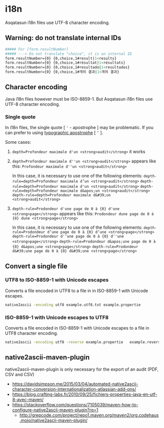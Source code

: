 # i18n

Asqatasun i18n files use UTF-8 character encoding.

## Warning: do not translate internal IDs
```bash
##### For [form.resultNumber]
##### ---> Do not translate "choice", it is an internal ID
form.resultNumber={0} {0,choice,1#result|1<results}
form.resultNumber={0} {0,choice,1#résultat|1<résultats}
form.resultNumber={0} {0,choice,1#resultado|1<resultados}
form.resultNumber={0} {0,choice,1#개의 결과|1<개의 결과}
```

## Character encoding

Java i18n files however must be ISO-8859-1.
But Asqatasun i18n files use UTF-8 character encoding.

### Single quote 

In i18n files, the single quote [ `'` - apostrophe ] may be problematic.
If you can prefer to using [typographic apostrophe](https://en.wikipedia.org/wiki/Apostrophe#Entering_apostrophes) [ `’` ].
 
Some cases:

1. `depth=Profondeur maximale d'un <strong>audit</strong>`
    it works
2. `depth=Profondeur maximale d''un <strong>audit</strong>`
    appears like this: `Profondeur maximale d''un <strong>audit</strong>`
    
    In this case, it is necessary to use one of the following elements:
    `depth-rule=depth=Profondeur maximale d’un <strong>audit</strong>`
    `depth-rule=depth=Profondeur maximale d'un <strong>audit</strong>`
    `depth-rule=depth=Profondeur maximale d&apos;un <strong>audit</strong>`
    `depth-rule=depth=Profondeur maximale d&#39;un <strong>audit</strong>`

3. `depth-rule=Prodondeur d'une page de 0 à {0} d'une <strong>page</strong>`
    appears like this: `Prodondeur dune page de 0 à {0} dune <strong>page</strong>`
    
    In this case, it is necessary to use one of the following elements:
    `depth-rule=Prodondeur d’une page de 0 à {0} d’une <strong>page</strong>`
    `depth-rule=Prodondeur d''une page de 0 à {0} d''une <strong>page</strong>`
    `depth-rule=Prodondeur d&apos;une page de 0 à {0} d&apos;une <strong>page</strong>`
    `depth-rule=Prodondeur d&#39;une page de 0 à {0} d&#39;une <strong>page</strong>`



## Convert a single file

### UTF8 to ISO-8859-1 with Unicode escapes
Converts a file encoded in UTF8 to a file in in ISO-8859-1 with Unicode escapes.
```bash
native2ascii -encoding utf8 example.utf8.txt example.propertie
```

### ISO-8859-1 with Unicode escapes to UTF8
Converts a file encoded in ISO-8859-1 with Unicode escapes to a file in UTF8 character encoding.
```bash
native2ascii -encoding utf8 -reverse example.propertie   example.reverse.utf8.txt
```


## native2ascii-maven-plugin
native2ascii-maven-plugin is only necessary 
for the export of an audit (PDF, CSV and CSV)

- https://davidsimpson.me/2015/03/04/automated-native2ascii-character-conversion-internationalization-atlassian-add-ons/
- https://blog.crafting-labs.fr/2010/09/25/fichiers-properties-java-en-utf-8-avec-maven/
- https://stackoverflow.com/questions/7105039/maven-how-to-configure-native2ascii-maven-plugin?rq=1
  - http://grepcode.com/project/repo1.maven.org/maven2/org.codehaus.mojo/native2ascii-maven-plugin/
